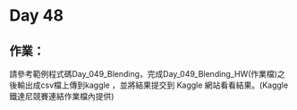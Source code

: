 # Day 48

## 作業：
請參考範例程式碼Day_049_Blending，完成Day_049_Blending_HW(作業檔)之後輸出成csv檔上傳到kaggle ，並將結果提交到 Kaggle 網站看看結果。(Kaggle鐵達尼競賽連結作業檔內提供)

